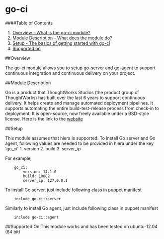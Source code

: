 # go-ci

####Table of Contents

1. [Overview - What is the go-ci module?](#overview)
2. [Module Description - What does the module do?](#module-description)
3. [Setup - The basics of getting started with go-ci](#setup)
4. [Supported on](#supported-on)


##Overview

The go-ci module allows you to setup go-server and go-agent to support continuous integration and continuous delivery on your project.

##Module Description

Go is a product that ThoughtWorks Studios (the product group of ThoughtWorks) has built over the last 6 years to support continuous delivery.
It helps create and manage automated deployment pipelines.
It supports automating the entire build-test-release process from check-in to deployment.
It is open-source, now freely available under a BSD-style license.
Here is the link to the [website](http://www.go.cd/)

##Setup

This module assumes that hiera is supported.
To install Go server and Go agent, following values are needed to be provided in hiera under the key 'go_ci'
    1. version
    2. build
    3. server_ip

For example,
```puppet
    go_ci:
        version: 14.1.0
        build: 18882
        server_ip: 127.0.0.1
```

To install Go server, just include following class in puppet manifest

```puppet
    include go-ci::server
```

Similarly to install Go agent, just include following class in puppet manifest

```puppet
    include go-ci::agent
```

##Supported On
This module works and has been tested on ubuntu-12.04 (64 bit)
